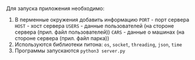 Для запуска приложения необходимо:
1) В перменные окружения добавить информацию
  `PORT` - порт сервера
  `HOST` - хост сервера
  `USERS` - данные пользователей (на стороне сервера (прил. файл пользователей))
  `CARS` - данные о машинах (на стороне сервера (прил. файл парка))
2) Используются библиотеки питона:
`os`, `socket`, `threading`, `json`, `time`
3) Программы запускаются `python3 server.py`
